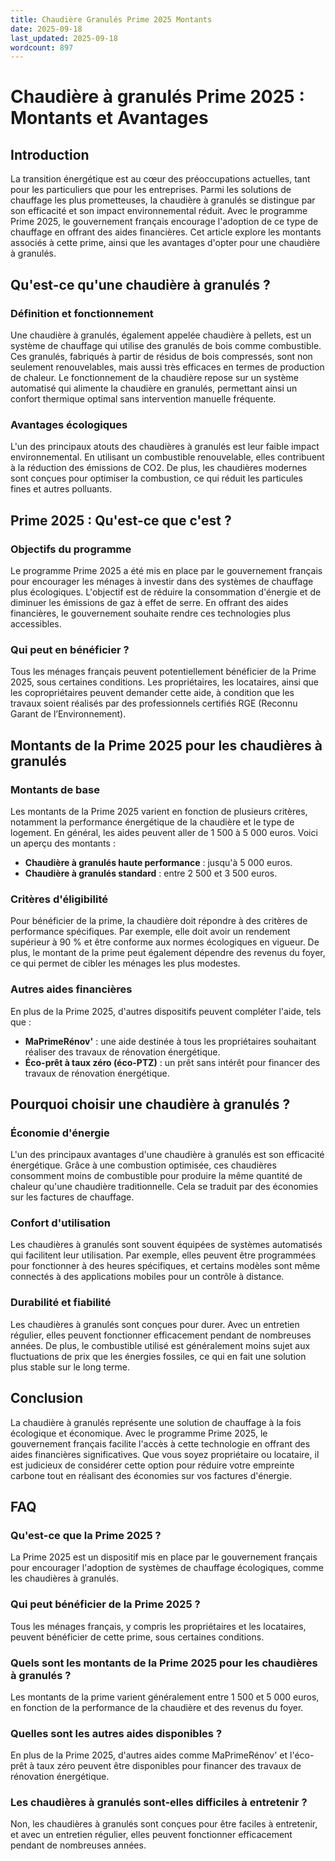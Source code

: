 ```yaml
---
title: Chaudière Granulés Prime 2025 Montants
date: 2025-09-18
last_updated: 2025-09-18
wordcount: 897
---
```


# Chaudière à granulés Prime 2025 : Montants et Avantages

## Introduction

La transition énergétique est au cœur des préoccupations actuelles, tant pour les particuliers que pour les entreprises. Parmi les solutions de chauffage les plus prometteuses, la chaudière à granulés se distingue par son efficacité et son impact environnemental réduit. Avec le programme Prime 2025, le gouvernement français encourage l'adoption de ce type de chauffage en offrant des aides financières. Cet article explore les montants associés à cette prime, ainsi que les avantages d'opter pour une chaudière à granulés.

## Qu'est-ce qu'une chaudière à granulés ?

### Définition et fonctionnement

Une chaudière à granulés, également appelée chaudière à pellets, est un système de chauffage qui utilise des granulés de bois comme combustible. Ces granulés, fabriqués à partir de résidus de bois compressés, sont non seulement renouvelables, mais aussi très efficaces en termes de production de chaleur. Le fonctionnement de la chaudière repose sur un système automatisé qui alimente la chaudière en granulés, permettant ainsi un confort thermique optimal sans intervention manuelle fréquente.

### Avantages écologiques

L'un des principaux atouts des chaudières à granulés est leur faible impact environnemental. En utilisant un combustible renouvelable, elles contribuent à la réduction des émissions de CO2. De plus, les chaudières modernes sont conçues pour optimiser la combustion, ce qui réduit les particules fines et autres polluants.

## Prime 2025 : Qu'est-ce que c'est ?

### Objectifs du programme

Le programme Prime 2025 a été mis en place par le gouvernement français pour encourager les ménages à investir dans des systèmes de chauffage plus écologiques. L'objectif est de réduire la consommation d'énergie et de diminuer les émissions de gaz à effet de serre. En offrant des aides financières, le gouvernement souhaite rendre ces technologies plus accessibles.

### Qui peut en bénéficier ?

Tous les ménages français peuvent potentiellement bénéficier de la Prime 2025, sous certaines conditions. Les propriétaires, les locataires, ainsi que les copropriétaires peuvent demander cette aide, à condition que les travaux soient réalisés par des professionnels certifiés RGE (Reconnu Garant de l’Environnement).

## Montants de la Prime 2025 pour les chaudières à granulés

### Montants de base

Les montants de la Prime 2025 varient en fonction de plusieurs critères, notamment la performance énergétique de la chaudière et le type de logement. En général, les aides peuvent aller de 1 500 à 5 000 euros. Voici un aperçu des montants :

- **Chaudière à granulés haute performance** : jusqu'à 5 000 euros.
- **Chaudière à granulés standard** : entre 2 500 et 3 500 euros.

### Critères d'éligibilité

Pour bénéficier de la prime, la chaudière doit répondre à des critères de performance spécifiques. Par exemple, elle doit avoir un rendement supérieur à 90 % et être conforme aux normes écologiques en vigueur. De plus, le montant de la prime peut également dépendre des revenus du foyer, ce qui permet de cibler les ménages les plus modestes.

### Autres aides financières

En plus de la Prime 2025, d'autres dispositifs peuvent compléter l'aide, tels que :

- **MaPrimeRénov'** : une aide destinée à tous les propriétaires souhaitant réaliser des travaux de rénovation énergétique.
- **Éco-prêt à taux zéro (éco-PTZ)** : un prêt sans intérêt pour financer des travaux de rénovation énergétique.

## Pourquoi choisir une chaudière à granulés ?

### Économie d'énergie

L'un des principaux avantages d'une chaudière à granulés est son efficacité énergétique. Grâce à une combustion optimisée, ces chaudières consomment moins de combustible pour produire la même quantité de chaleur qu'une chaudière traditionnelle. Cela se traduit par des économies sur les factures de chauffage.

### Confort d'utilisation

Les chaudières à granulés sont souvent équipées de systèmes automatisés qui facilitent leur utilisation. Par exemple, elles peuvent être programmées pour fonctionner à des heures spécifiques, et certains modèles sont même connectés à des applications mobiles pour un contrôle à distance.

### Durabilité et fiabilité

Les chaudières à granulés sont conçues pour durer. Avec un entretien régulier, elles peuvent fonctionner efficacement pendant de nombreuses années. De plus, le combustible utilisé est généralement moins sujet aux fluctuations de prix que les énergies fossiles, ce qui en fait une solution plus stable sur le long terme.

## Conclusion

La chaudière à granulés représente une solution de chauffage à la fois écologique et économique. Avec le programme Prime 2025, le gouvernement français facilite l'accès à cette technologie en offrant des aides financières significatives. Que vous soyez propriétaire ou locataire, il est judicieux de considérer cette option pour réduire votre empreinte carbone tout en réalisant des économies sur vos factures d'énergie.

## FAQ

### Qu'est-ce que la Prime 2025 ?

La Prime 2025 est un dispositif mis en place par le gouvernement français pour encourager l'adoption de systèmes de chauffage écologiques, comme les chaudières à granulés.

### Qui peut bénéficier de la Prime 2025 ?

Tous les ménages français, y compris les propriétaires et les locataires, peuvent bénéficier de cette prime, sous certaines conditions.

### Quels sont les montants de la Prime 2025 pour les chaudières à granulés ?

Les montants de la prime varient généralement entre 1 500 et 5 000 euros, en fonction de la performance de la chaudière et des revenus du foyer.

### Quelles sont les autres aides disponibles ?

En plus de la Prime 2025, d'autres aides comme MaPrimeRénov' et l'éco-prêt à taux zéro peuvent être disponibles pour financer des travaux de rénovation énergétique.

### Les chaudières à granulés sont-elles difficiles à entretenir ?

Non, les chaudières à granulés sont conçues pour être faciles à entretenir, et avec un entretien régulier, elles peuvent fonctionner efficacement pendant de nombreuses années.